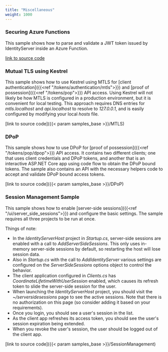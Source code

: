 ```yaml
---
title: "Miscellaneous"
weight: 1000
---
```


### Securing Azure Functions
This sample shows how to parse and validate a JWT token issued by IdentityServer inside an Azure Function.

[link to source code](https://github.com/DuendeSoftware/Samples/tree/main/various/JwtSecuredAzureFunction)

### Mutual TLS using Kestrel 
This sample shows how to use Kestrel using MTLS for [client authentication]({{<ref "/tokens/authentication/mtls">}}) and [proof of possession]({{<ref "/tokens/pop">}}) API access.
Using Kestrel will not likely be how MTLS is configured in a production environment, but it is convenient for local testing.
This approach requires DNS entries for *mtls.localhost* and *api.localhost* to resolve to *127.0.0.1*, and is easily configured by modifying your local *hosts* file.

[link to source code]({{< param samples_base >}}/MTLS)

### DPoP
This sample shows how to use DPoP for [proof of possession]({{<ref "/tokens/pop/dpop">}}) API access.
It contains two different clients; one that uses client credentials and DPoP tokens, and another that is an interactive ASP.NET Core app using code flow to obtain the DPoP bound tokens.
The sample also contains an API with the necessary helpers code to accept and validate DPoP bound access tokens. 

[link to source code]({{< param samples_base >}}/DPoP)

### Session Management Sample

This sample shows how to enable [server-side sessions]({{<ref "/ui/server_side_sessions">}}) and configure the basic settings.
The sample requires all three projects to be run at once.

Things of note:
* In the *IdentityServerHost* project in *Startup.cs*, server-side sessions are enabled with a call to *AddServerSideSessions*. This only uses in-memory server-side sessions by default, so restarting the host will lose session data.
*  Also in *Startup.cs* with the call to *AddIdentityServer* various settings are configured on the *ServerSideSessions* options object to control the behavior.
* The client application configured in *Clients.cs* has *CoordinateLifetimeWithUserSession* enabled, which causes its refresh token to slide the server-side session for the user.
* When launching the *IdentityServerHost* project, you should visit the *~/serversidesessions* page to see the active sessions. Note that there is no authorization on this page (so consider adding it based on your requirements).
* Once you login, you should see a user's session in the list.
* As the client app refreshes its access token, you should see the user's session expiration being extended.
* When you revoke the user's session, the user should be logged out of the client app.

[link to source code]({{< param samples_base >}}/SessionManagement)
